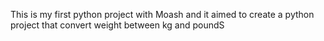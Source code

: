 This is my first python project with Moash and it aimed to create a python project that convert weight between kg and poundS